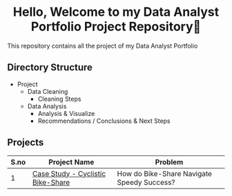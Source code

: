 <h1 align="center">Hello, Welcome to my Data Analyst Portfolio Project Repository👋</h1>
This repository contains all the project of my Data Analyst Portfolio

## Directory Structure

* Project
    * Data Cleaning
        * Cleaning Steps
    * Data Analysis 
        * Analysis & Visualize
        * Recommendations / Conclusions & Next Steps
 
 
## Projects
| S.no | Project Name | Problem |
| --------------- | --------------- | --------------- |
| 1 | [Case Study - Cyclistic Bike-Share](https://github.com/IronStark007/Data-Analyst-Portfolio/tree/master/Case%20Study%20-%20Cyclistic%20Bike%20Share) |  How do Bike-Share Navigate Speedy Success?


